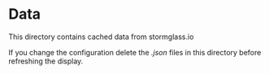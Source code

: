 # Data 

This directory contains cached data from stormglass.io

If you change the configuration delete the _.json_ files in this directory before refreshing the display.
